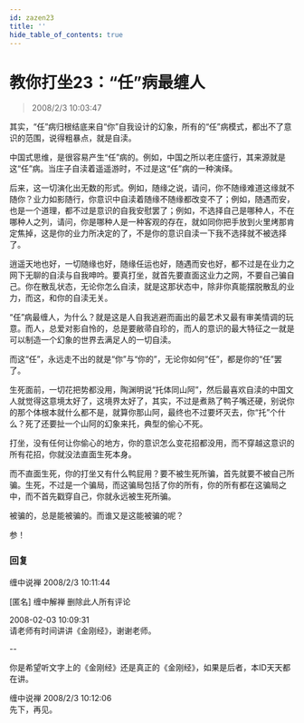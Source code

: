 ```yaml
---
id: zazen23
title: ''
hide_table_of_contents: true
---
```


# 教你打坐23：“任”病最缠人

> 2008/2/3 10:03:47

<div style={{color: '#FF0000', fontSize: '18px', fontWeight: 'bold'}}>

其实，“任”病归根结底来自“你”自我设计的幻象，所有的“任”病模式，都出不了意识的范围，说得粗暴点，就是自渎。

中国式思维，是很容易产生“任”病的。例如，中国之所以老庄盛行，其来源就是这“任”病。当庄子自渎着遥遥游时，不过是这“任”病的一种演绎。

后来，这一切演化出无数的形式。例如，随缘之说，请问，你不随缘难道这缘就不随你？业力如影随行，你意识中自渎着随缘不随缘都改变不了；例如，随遇而安，也是一个道理，都不过是意识的自我安慰罢了；例如，不选择自己是哪种人，不在哪种人之列，请问，你是哪种人是一种客观的存在，就如同你把手放到火里烤那肯定焦掉，这是你的业力所决定的了，不是你的意识自渎一下我不选择就不被选择了。

逍遥天地也好，一切随缘也好，随缘任运也好，随遇而安也好，都不过是在业力之网下无聊的自渎与自我呻吟。要真打坐，就首先要直面这业力之网，不要自己骗自己。你在散乱状态，无论你怎么自渎，就是这那状态中，除非你真能摆脱散乱的业力，而这，和你的自渎无关。

“任”病最缠人，为什么？就是这是人自我逃避而画出的最艺术又最有审美情调的玩意。而人，总爱对影自怜的，总是要敝帚自珍的，而人的意识的最大特征之一就是可以制造一个幻象的世界去满足人的一切自渎。

而这“任”，永远走不出的就是“你”与“你的”，无论你如何“任”，都是你的“任”罢了。

生死面前，一切花把势都没用，陶渊明说“托体同山阿”，然后最喜欢自渎的中国文人就觉得这意境太好了，这境界太好了，其实，不过是煮熟了鸭子嘴还硬，别说你的那个体根本就什么都不是，就算你那山阿，最终也不过要坏灭去，你“托”个什么？死了还要扯一个山阿的幻象来托，典型的偷心不死。

打坐，没有任何让你偷心的地方，你的意识怎么变花招都没用，而不穿越这意识的所有花招，你就没法直面生死本身。

而不直面生死，你的打坐又有什么鸭屁用？要不被生死所骗，首先就要不被自己所骗。生死，不过是一个骗局，而这骗局包括了你的所有，你的所有都在这骗局之中，而不首先戳穿自己，你就永远被生死所骗。

被骗的，总是能被骗的。而谁又是这能被骗的呢？

参！

</div>

### 回复

<div class='blog-comment'>
<span class='blog-comment-chan'>缠中说禅</span> 2008/2/3 10:11:44<br/>

[匿名] 缠中解禅 删除此人所有评论 
  
2008-02-03 10:09:31 <br/>
请老师有时间讲讲《金刚经》，谢谢老师。

--<br/>

你是希望听文字上的《金刚经》还是真正的《金刚经》，如果是后者，本ID天天都在讲。
</div>

<div class='blog-comment'>
<span class='blog-comment-chan'>缠中说禅</span> 2008/2/3 10:12:06<br/>
先下，再见。
</div>